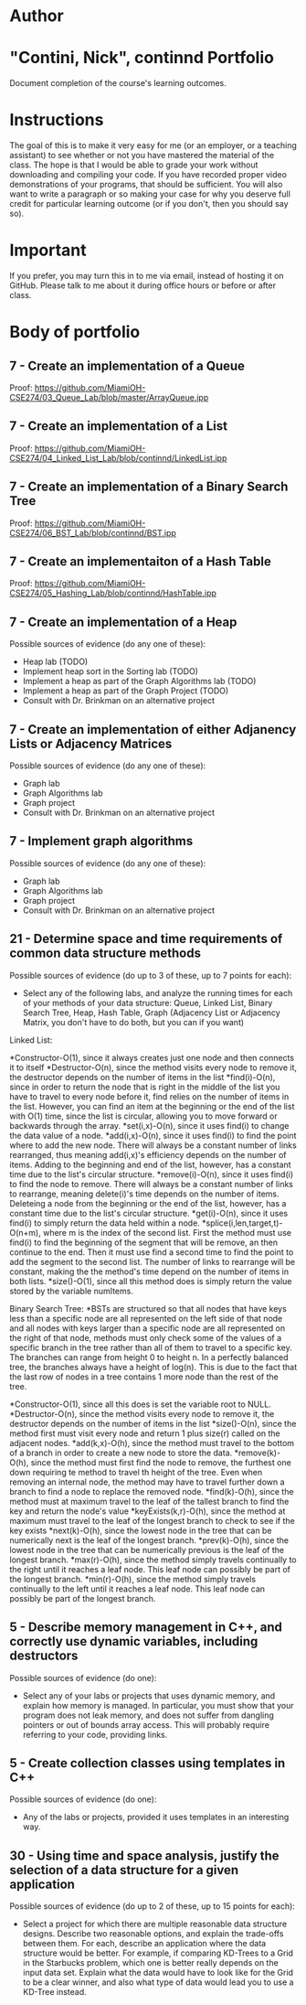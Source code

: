 Author
==========
"Contini, Nick", continnd
Portfolio
=========

Document completion of the course's learning outcomes.

Instructions
====
The goal of this is to make it very easy for me (or an employer, or a teaching assistant) to see whether or not you have mastered the material of the class. The hope is that I would be able to grade your work without downloading and compiling your code. If you have recorded proper video demonstrations of your programs, that should be sufficient. You will also want to write a paragraph or so making your case for why you deserve full credit for particular learning outcome (or if you don't, then you should say so).

Important
=========
If you prefer, you may turn this in to me via email, instead of hosting it on GitHub. Please talk to me about it during office hours or before or after class.

Body of portfolio
====

7 - Create an implementation of a Queue
----
Proof:
https://github.com/MiamiOH-CSE274/03_Queue_Lab/blob/master/ArrayQueue.ipp

7 - Create an implementation of a List
----
Proof:
https://github.com/MiamiOH-CSE274/04_Linked_List_Lab/blob/continnd/LinkedList.ipp


7 - Create an implementation of a Binary Search Tree
----
Proof:
https://github.com/MiamiOH-CSE274/06_BST_Lab/blob/continnd/BST.ipp

7 - Create an implementaiton of a Hash Table
----
Proof:
https://github.com/MiamiOH-CSE274/05_Hashing_Lab/blob/continnd/HashTable.ipp

7 - Create an implementation of a Heap
----
Possible sources of evidence (do any one of these):

* Heap lab (TODO)
* Implement heap sort in the Sorting lab (TODO)
* Implement a heap as part of the Graph Algorithms lab (TODO)
* Implement a heap as part of the Graph Project (TODO)
* Consult with Dr. Brinkman on an alternative project

7 - Create an implementation of either Adjanency Lists or Adjacency Matrices
----
Possible sources of evidence (do any one of these):

* Graph lab
* Graph Algorithms lab
* Graph project
* Consult with Dr. Brinkman on an alternative project

7 - Implement graph algorithms
----
Possible sources of evidence (do any one of these):

* Graph lab
* Graph Algorithms lab
* Graph project
* Consult with Dr. Brinkman on an alternative project

21 - Determine space and time requirements of common data structure methods
-----
Possible sources of evidence (do up to 3 of these, up to 7 points for each):

* Select any of the following labs, and analyze the running times for each of your methods of your data structure: Queue, Linked List, Binary Search Tree, Heap, Hash Table, Graph (Adjacency List or Adjacency Matrix, you don't have to do both, but you can if you want)

Linked List:

*Constructor-O(1), since it always creates just one node and then connects it to itself
*Destructor-O(n), since the method visits every node to remove it, the destructor depends on the number of items in the list
*find(i)-O(n), since in order to return the node that is right in the middle of the list you have to travel to every node before it, find relies on the number of items in the list. However, you can find an item at the beginning or the end of the list with O(1) time, since the list is circular, allowing you to move forward or backwards through the array.
*set(i,x)-O(n), since it uses find(i) to change the data value of a node.
*add(i,x)-O(n), since it uses find(i) to find the point where to add the new node. There will always be a constant number of links rearranged, thus meaning add(i,x)'s efficiency depends on the number of items. Adding to the beginning and end of the list, however, has a constant time due to the list's circular structure.
*remove(i)-O(n), since it uses find(i) to find the node to remove. There will always be a constant number of links to rearrange, meaning delete(i)'s time depends on the number of items. Deleteing a node from the beginning or the end of the list, however, has a constant time due to the list's circular structure.
*get(i)-O(n), since it uses find(i) to simply return the data held within a node.
*splice(i,len,target,t)-O(n+m), where m is the index of the second list. First the method must use find(i) to find the beginning of the segment that will be remove, an then continue to the end. Then it must use find a second time to find the point to add the segment to the second list. The number of links to rearrange will be constant, making the the method's time depend on the number of items in both lists.
*size()-O(1), since all this method does is simply return the value stored by the variable numItems.

Binary Search Tree:
*BSTs are structured so that all nodes that have keys less than a specific node are all represented on the left side of that node and all nodes with keys larger than a specific node are all represented on the right of that node, methods must only check some of the values of a specific branch in the tree rather than all of them to travel to a specific key. The branches can range from height 0 to height n. In a perfectly balanced tree, the branches always have a height of log(n). This is due to the fact that the last row of nodes in a tree contains 1 more node than the rest of the tree.

*Constructor-O(1), since all this does is set the variable root to NULL.
*Destructor-O(n), since the method visits every node to remove it, the destructor depends on the number of items in the list
*size()-O(n), since the method first must visit every node and return 1 plus size(r) called on the adjacent nodes.
*add(k,x)-O(h), since the method must travel to the bottom of a branch in order to create a new node to store the data.
*remove(k)-O(h), since the method must first find the node to remove, the furthest one down requiring te method to travel th height of the tree. Even when removing an internal node, the method may have to travel further down a branch to find a node to replace the removed node.
*find(k)-O(h), since the method must at maximum travel to the leaf of the tallest branch to find the key and return the node's value
*keyExists(k,r)-O(h), since the method at maximum must travel to the leaf of the longest branch to check to see if the key exists
*next(k)-O(h), since the lowest node in the tree that can be numerically next is the leaf of the longest branch.
*prev(k)-O(h), since the lowest node in the tree that can be numerically previous is the leaf of the longest branch.
*max(r)-O(h), since the method simply travels continually to the right until it reaches a leaf node. This leaf node can possibly be part of the longest branch.
*min(r)-O(h), since the method simply travels continually to the left until it reaches a leaf node. This leaf node can possibly be part of the longest branch.

5 - Describe memory management in C++, and correctly use dynamic variables, including destructors
----
Possible sources of evidence (do one):

* Select any of your labs or projects that uses dynamic memory, and explain how memory is managed. In particular, you must show that your program does not leak memory, and does not suffer from dangling pointers or out of bounds array access. This will probably require referring to your code, providing links.


5 - Create collection classes using templates in C++
----
Possible sources of evidence (do one):

* Any of the labs or projects, provided it uses templates in an interesting way.


30 - Using time and space analysis, justify the selection of a data structure for a given application
----

Possible sources of evidence (do up to 2 of these, up to 15 points for each):

* Select a project for which there are multiple reasonable data structure designs. Describe two reasonable options, and explain the trade-offs between them. For each, describe an application where the data structure would be better. For example, if comparing KD-Trees to a Grid in the Starbucks problem, which one is better really depends on the input data set. Explain what the data would have to look like for the Grid to be a clear winner, and also what type of data would lead you to use a KD-Tree instead.
